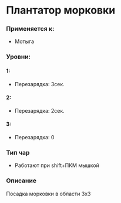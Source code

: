 # Плантатор морковки

### Применяется к:

* Мотыга

### Уровни:

#### 1:&#x20;

* Перезарядка:  3сек.

#### 2:

* Перезарядка:  2сек.

#### 3:

* Перезарядка:  0

### Тип чар

* Работают при shift+ПКМ мышкой

### Описание&#x20;

Посадка морковки в области 3х3&#x20;
